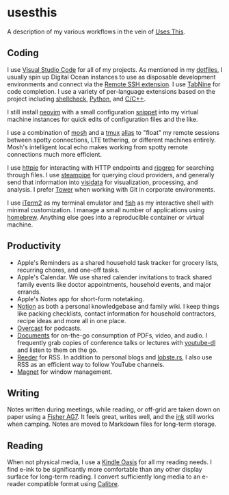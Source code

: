 # usesthis

A description of my various workflows in the vein of [Uses This](https://usesthis.com).

## Coding
I use [Visual Studio Code](https://code.visualstudio.com) for all of my projects. As mentioned in my [dotfiles](https://github.com/pid1/dotfiles), I usually spin up Digital Ocean instances to use as disposable development environments and connect via the [Remote SSH extension](https://code.visualstudio.com/docs/remote/ssh). I use [TabNine](https://www.tabnine.com) for code completion. I use a variety of per-language extensions based on the project including [shellcheck](https://marketplace.visualstudio.com/items?itemName=timonwong.shellcheck), [Python](https://marketplace.visualstudio.com/items?itemName=ms-python.python), and [C/C++](https://marketplace.visualstudio.com/items?itemName=ms-vscode.cpptools).

I still install [neovim](https://neovim.io/) with a small configuration [snippet](https://github.com/pid1/dotfiles/blob/master/init.vim) into my virtual machine instances for quick edits of configuration files and the like.

I use a combination of [mosh](https://mosh.org) and a [tmux](https://github.com/tmux/tmux) [alias](https://github.com/pid1/dotfiles/blob/master/bash_aliases#L2) to "float" my remote sessions between spotty connections, LTE tethering, or different machines entirely. Mosh's intelligent local echo makes working from spotty remote connections much more efficient.

I use [httpie](https://httpie.io) for interacting with HTTP endpoints and [ripgrep](https://github.com/BurntSushi/ripgrep) for searching through files. I use [steampipe](https://steampipe.io/) for querying cloud providers, and generally send that information into [visidata](https://www.visidata.org/) for visualization, processing, and analysis. I prefer [Tower](https://www.git-tower.com/mac) when working with Git in corporate environments.

I use [iTerm2](https://iterm2.com) as my terminal emulator and [fish](https://fishshell.com) as my interactive shell with minimal customization. I manage a small number of applications using [homebrew](https://brew.sh). Anything else goes into a reproducible container or virtual machine.

## Productivity

* Apple's Reminders as a shared household task tracker for grocery lists, recurring chores, and one-off tasks.
* Apple's Calendar. We use shared calender invitations to track shared family events like doctor appointments, household events, and major errands.
* Apple's Notes app for short-form notetaking.
* [Notion](https://notion.so) as both a personal knowledgebase and family wiki. I keep things like packing checklists, contact information for household contractors, recipe ideas and more all in one place.
* [Overcast](https://overcast.fm/) for podcasts.
* [Documents](https://readdle.com/documents) for on-the-go consumption of PDFs, video, and audio. I frequently grab copies of conference talks or lectures with [youtube-dl](https://youtube-dl.org) and listen to them on the go.
* [Reeder](https://www.reederapp.com) for RSS. In addition to personal blogs and [lobste.rs](https://lobste.rs), I also use RSS as an efficient way to follow YouTube channels.
* [Magnet](https://magnet.crowdcafe.com) for window management.

## Writing
Notes written during meetings, while reading, or off-grid are taken down on paper using a [Fisher AG7](https://www.spacepen.com/originalastronautspacepen.aspx). It feels great, writes well, and the [ink](https://www.spacepen.com/cartridge-2.aspx) still works when camping. Notes are moved to Markdown files for long-term storage.

## Reading
When not physical media, I use a [Kindle Oasis](https://www.amazon.com/All-new-Kindle-Oasis-now-with-adjustable-warm-light/dp/B07F7TLZF4) for all my reading needs. I find e-ink to be significantly more comfortable than any other display surface for long-term reading. I convert sufficiently long media to an e-reader compatible format using [Calibre](https://calibre-ebook.com).
